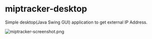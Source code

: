 miptracker-desktop
==================

Simple desktop(Java Swing GUI) application to get external IP Address.

![miptracker-screenshot.png](https://raw.github.com/ekaputra07/miptracker-desktop/master/miptracker-screenshot.png)
